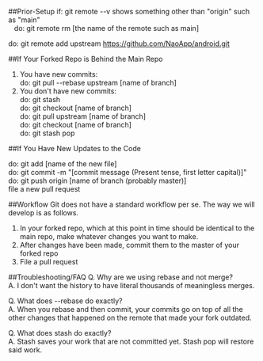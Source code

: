 ##Prior-Setup
if: git remote --v shows something other than "origin" such as "main"  
&nbsp;&nbsp;&nbsp;do: git remote rm [the name of the remote such as main]  

do: git remote add upstream https://github.com/NaoApp/android.git

##If Your Forked Repo is Behind the Main Repo

1. You have new commits:  
do: git pull --rebase upstream [name of branch]  
2. You don't have new commits:  
do: git stash  
do: git checkout [name of branch]  
do: git pull upstream [name of branch]    
do: git checkout [name of branch]  
do: git stash pop  

##If You Have New Updates to the Code

do: git add [name of the new file]  
do: git commit -m "[commit message (Present tense, first letter capital)]"  
do: git push origin [name of branch (probably master)]  
file a new pull request  

##Workflow
Git does not have a standard workflow per se.
The way we will develop is as follows.

1. In your forked repo, which at this point in time should be identical to the main repo, make whatever changes you want to make.
2. After changes have been made, commit them to the master of your forked repo
3. File a pull request

##Troubleshooting/FAQ
Q. Why are we using rebase and not merge?  
A. I don't want the history to have literal thousands of meaningless merges.  

Q. What does --rebase do exactly?  
A. When you rebase and then commit, your commits go on top of all the other changes that happened on the remote that made your fork outdated.  

Q. What does stash do exactly?  
A. Stash saves your work that are not committed yet. Stash pop will restore said work.  